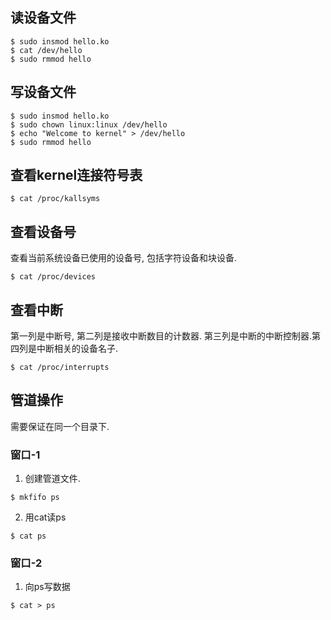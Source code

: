 ## 读设备文件
```
$ sudo insmod hello.ko
$ cat /dev/hello
$ sudo rmmod hello
```

## 写设备文件
```
$ sudo insmod hello.ko
$ sudo chown linux:linux /dev/hello
$ echo "Welcome to kernel" > /dev/hello
$ sudo rmmod hello
```

## 查看kernel连接符号表
```
$ cat /proc/kallsyms
```

## 查看设备号
查看当前系统设备已使用的设备号, 包括字符设备和块设备.
```
$ cat /proc/devices
```
## 查看中断
第一列是中断号, 第二列是接收中断数目的计数器. 第三列是中断的中断控制器.第四列是中断相关的设备名子.
```
$ cat /proc/interrupts
``` 

## 管道操作

需要保证在同一个目录下.

### 窗口-1
1. 创建管道文件.
```
$ mkfifo ps
``` 
2. 用cat读ps
```
$ cat ps
``` 
### 窗口-2
1. 向ps写数据
```
$ cat > ps
``` 
